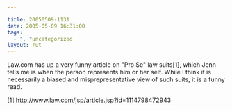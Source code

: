 ```yaml
---

title: 20050509-1131
date: 2005-05-09 16:31:00
tags:
  - ", "uncategorized
layout: rut
---
```


<p>Law.com has up a very funny article on "Pro Se" law suits[1],
which Jenn tells me is when the person represents him or her self.
While I think it is necessarily a biased and misprepresentative
view of such suits, it is a funny read.</p>

[1] http://www.law.com/jsp/article.jsp?id=1114798472943

